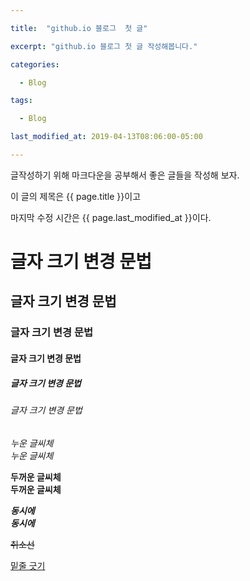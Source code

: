 ```yaml
---

title:  "github.io 블로그  첫 글"

excerpt: "github.io 블로그 첫 글 작성해봅니다."

categories:

  - Blog

tags:

  - Blog

last_modified_at: 2019-04-13T08:06:00-05:00

---
```


글작성하기 위해 마크다운을 공부해서 
좋은 글들을 작성해 보자.

이 글의 제목은 {{ page.title }}이고

마지막 수정 시간은 {{ page.last_modified_at }}이다.


# 글자 크기 변경 문법
## 글자 크기 변경 문법
### 글자 크기 변경 문법
#### 글자 크기 변경 문법
##### 글자 크기 변경 문법
###### 글자 크기 변경 문법

_누운 글씨체_  
*누운 글씨체*  

__두꺼운 글씨체__  
**두꺼운 글씨체**  

__*동시에*__  
**_동시에_**  

~~취소선~~  

<u>밑줄 긋기</u>  
